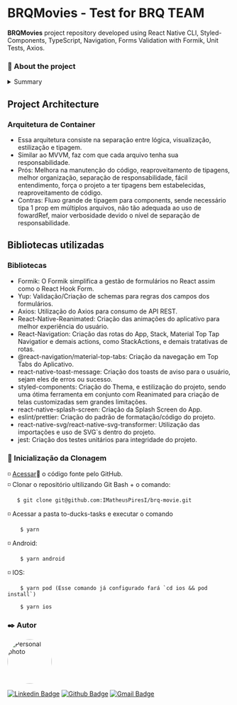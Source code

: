 # BRQMovies - Test for BRQ TEAM

**BRQMovies** project repository developed using React Native CLI, Styled-Components, TypeScript, Navigation, Forms Validation with Formik, Unit Tests, Axios.

### 🎯 About the project

<details>
<summary>Summary</summary>
◽ <a href="#inicio">Architecture</a> <br>
◽ <a href="#lib">Bibliotecas</a> <br>
◽ <a href="#instalacao">Clonar Projeto</a> <br>
</details>

<h2 id="inicio">Project Architecture</h2>

<h3>Arquitetura de Container</h3>
<ul>
   <li>Essa arquitetura consiste na separação entre lógica, visualização, estilização e tipagem.</li>
   <li>Similar ao MVVM, faz com que cada arquivo tenha sua responsabilidade.</li>
   <li>Prós: Melhora na manutenção do código, reaproveitamento de tipagens, melhor organização, separação de responsabilidade, fácil entendimento, força o projeto a ter tipagens bem estabelecidas, reaproveitamento de código.</li>
    <li>Contras: Fluxo grande de tipagem para components, sende necessário tipa 1 prop em múltiplos arquivos, não tão adequada ao uso de fowardRef, maior verbosidade devido o nível de separação de responsabilidade.</li>
</ul>

<h2 id="lib">Bibliotecas utilizadas</h2>

<h3>Bibliotecas</h3>
<ul>
   <li>Formik: O Formik simplifica a gestão de formulários no React assim como o React Hook Form.</li>
   <li>Yup: Validação/Criação de schemas para regras dos campos dos formulários.</li>
   <li>Axios: Utilização do Axios para consumo de API REST.</li>
   <li>React-Native-Reanimated: Criação das animações do aplicativo para melhor experiência do usuário.</li>
   <li>React-Navigation: Criação das rotas do App, Stack, Material Top Tap Navigatior e demais actions, como StackActions, e demais tratativas de rotas.</li>
   <li>@react-navigation/material-top-tabs: Criação da navegação em Top Tabs do Aplicativo.</li>
   <li>react-native-toast-message: Criação dos toasts de aviso para o usuário, sejam eles de erros ou sucesso.</li>
   <li>styled-components: Criação do Thema, e estilização do projeto, sendo uma ótima ferramenta em conjunto com Reanimated para criação de telas customizadas sem grandes limitações.</li>
   <li>react-native-splash-screen: Criação da Splash Screen do App.</li>
   <li>eslint/prettier: Criação do padrão de formatação/código do projeto.</li>
   <li>react-native-svg/react-native-svg-transformer: Utilização das importações e uso de SVG`s dentro do projeto.</li>
   <li>jest: Criação dos testes unitários para integridade do projeto.</li>
</ul>

<h3 id="instalacao">📁 Inicialização da Clonagem</h3>

◽ <a href="">Acessar</a>🔗 o código fonte pelo GitHub. <br>
◽ Clonar o repositório ultilizando Git Bash + o comando:

       $ git clone git@github.com:IMatheusPiresI/brq-movie.git

◽ Acessar a pasta to-ducks-tasks e executar o comando <br>

        $ yarn

◽ Android:  <br>

        $ yarn android

◽ IOS:  <br>

        $ yarn pod (Esse comando já configurado fará `cd ios && pod install`)

        $ yarn ios

<h3 id="autor">✒️ Autor</h3>

<a href="https://github.com/imatheuspiresi"> <img style="border-radius: 50%;" src="https://avatars.githubusercontent.com/u/84977444?v=4" width="100px;" alt="Personal photo"/> </a>

[![Linkedin Badge](https://img.shields.io/badge/LinkedIn-0077B5?style=for-the-badge&logo=linkedin&logoColor=white)](https://www.linkedin.com/in/matheus-pires-87a174211/) [![Github Badge](https://img.shields.io/badge/GitHub-100000?style=for-the-badge&logo=github&logoColor=white)](https://github.com/imatheuspiresi) [![Gmail Badge](https://img.shields.io/badge/Gmail-D14836?style=for-the-badge&logo=gmail&logoColor=white)](mailto:matheuspdsousa@gmail.com)
